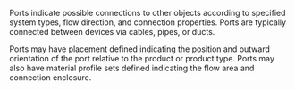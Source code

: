 Ports indicate possible connections to other objects according to specified system types, flow direction, and connection properties. Ports are typically connected between devices via cables, pipes, or ducts.

Ports may have placement defined indicating the position and outward orientation of the port relative to the product or product type. Ports may also have material profile sets defined indicating the flow area and connection enclosure.
